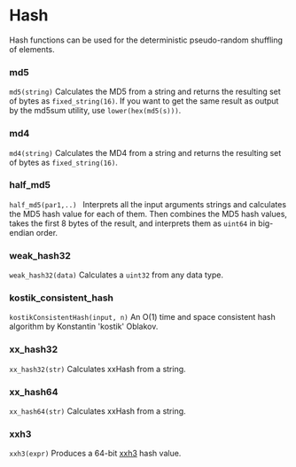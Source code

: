 # Hash

Hash functions can be used for the deterministic pseudo-random shuffling of elements.

### md5

`md5(string)` Calculates the MD5 from a string and returns the resulting set of bytes as `fixed_string(16)`.  If you want to get the same result as output by the md5sum utility, use `lower(hex(md5(s)))`.

### md4

`md4(string)` Calculates the MD4 from a string and returns the resulting set of bytes as `fixed_string(16)`.

### half_md5
`half_md5(par1,..) ` Interprets all the input arguments strings and calculates the MD5 hash value for each of them. Then combines the MD5 hash values, takes the first 8 bytes of the result, and interprets them as `uint64` in big-endian order.

### weak_hash32

`weak_hash32(data)` Calculates a `uint32` from any data type.

### kostik_consistent_hash
`kostikConsistentHash(input, n)` An O(1) time and space consistent hash algorithm by Konstantin 'kostik' Oblakov.

### xx_hash32
`xx_hash32(str)` Calculates xxHash from a string.

### xx_hash64
`xx_hash64(str)` Calculates xxHash from a string.

### xxh3
`xxh3(expr)` Produces a 64-bit [xxh3](https://github.com/Cyan4973/xxHash) hash value.
